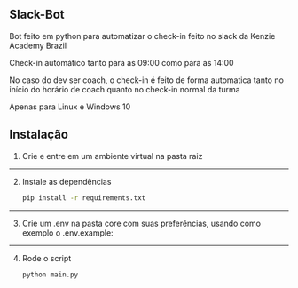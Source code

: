 ## Slack-Bot

Bot feito em python para automatizar o check-in feito no slack da Kenzie Academy Brazil  

Check-in automático tanto para as 09:00 como para as 14:00  

No caso do dev ser coach, o check-in é feito de forma automatica tanto no início do horário de coach quanto no check-in normal da turma  
  
Apenas para Linux e Windows 10

## Instalação

1. Crie e entre em um ambiente virtual na pasta raiz
---
2. Instale as dependências 
   ```sh
   pip install -r requirements.txt
   ```
---
3. Crie um .env na pasta core com suas preferências, usando como exemplo o .env.example:
---
4. Rode o script 
    ```sh
    python main.py
    ```
